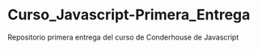 # Curso_Javascript-Primera_Entrega
Repositorio primera entrega del curso de Conderhouse de Javascript
